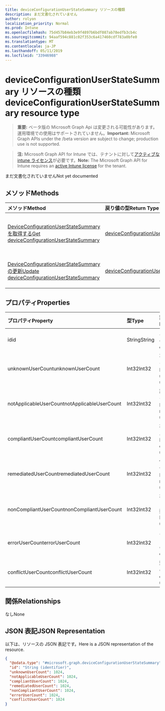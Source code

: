```yaml
---
title: deviceConfigurationUserStateSummary リソースの種類
description: まだ文書化されていません
author: rolyon
localization_priority: Normal
ms.prod: Intune
ms.openlocfilehash: 75d457b84eb3e9f4897b6bdf087ab78edfb3cb4c
ms.sourcegitcommit: 94aaf594c881c02f353c6a417460cdf783a0bfe0
ms.translationtype: MT
ms.contentlocale: ja-JP
ms.lasthandoff: 05/11/2019
ms.locfileid: "33946988"
---
```

# <a name="deviceconfigurationuserstatesummary-resource-type"></a><span data-ttu-id="d76a4-103">deviceConfigurationUserStateSummary リソースの種類</span><span class="sxs-lookup"><span data-stu-id="d76a4-103">deviceConfigurationUserStateSummary resource type</span></span>

> <span data-ttu-id="d76a4-104">**重要:** ベータ版の Microsoft Graph Api は変更される可能性があります。運用環境での使用はサポートされていません。</span><span class="sxs-lookup"><span data-stu-id="d76a4-104">**Important:** Microsoft Graph APIs under the /beta version are subject to change; production use is not supported.</span></span>

> <span data-ttu-id="d76a4-105">**注:** Microsoft Graph API for Intune では、テナントに対して[アクティブな intune ライセンス](https://go.microsoft.com/fwlink/?linkid=839381)が必要です。</span><span class="sxs-lookup"><span data-stu-id="d76a4-105">**Note:** The Microsoft Graph API for Intune requires an [active Intune license](https://go.microsoft.com/fwlink/?linkid=839381) for the tenant.</span></span>

<span data-ttu-id="d76a4-106">まだ文書化されていません</span><span class="sxs-lookup"><span data-stu-id="d76a4-106">Not yet documented</span></span>

## <a name="methods"></a><span data-ttu-id="d76a4-107">メソッド</span><span class="sxs-lookup"><span data-stu-id="d76a4-107">Methods</span></span>
|<span data-ttu-id="d76a4-108">メソッド</span><span class="sxs-lookup"><span data-stu-id="d76a4-108">Method</span></span>|<span data-ttu-id="d76a4-109">戻り値の型</span><span class="sxs-lookup"><span data-stu-id="d76a4-109">Return Type</span></span>|<span data-ttu-id="d76a4-110">説明</span><span class="sxs-lookup"><span data-stu-id="d76a4-110">Description</span></span>|
|:---|:---|:---|
|[<span data-ttu-id="d76a4-111">DeviceConfigurationUserStateSummary を取得する</span><span class="sxs-lookup"><span data-stu-id="d76a4-111">Get deviceConfigurationUserStateSummary</span></span>](../api/intune-deviceconfig-deviceconfigurationuserstatesummary-get.md)|[<span data-ttu-id="d76a4-112">deviceConfigurationUserStateSummary</span><span class="sxs-lookup"><span data-stu-id="d76a4-112">deviceConfigurationUserStateSummary</span></span>](../resources/intune-deviceconfig-deviceconfigurationuserstatesummary.md)|<span data-ttu-id="d76a4-113">[DeviceConfigurationUserStateSummary](../resources/intune-deviceconfig-deviceconfigurationuserstatesummary.md)オブジェクトのプロパティとリレーションシップを読み取ります。</span><span class="sxs-lookup"><span data-stu-id="d76a4-113">Read properties and relationships of the [deviceConfigurationUserStateSummary](../resources/intune-deviceconfig-deviceconfigurationuserstatesummary.md) object.</span></span>|
|[<span data-ttu-id="d76a4-114">DeviceConfigurationUserStateSummary の更新</span><span class="sxs-lookup"><span data-stu-id="d76a4-114">Update deviceConfigurationUserStateSummary</span></span>](../api/intune-deviceconfig-deviceconfigurationuserstatesummary-update.md)|[<span data-ttu-id="d76a4-115">deviceConfigurationUserStateSummary</span><span class="sxs-lookup"><span data-stu-id="d76a4-115">deviceConfigurationUserStateSummary</span></span>](../resources/intune-deviceconfig-deviceconfigurationuserstatesummary.md)|<span data-ttu-id="d76a4-116">[DeviceConfigurationUserStateSummary](../resources/intune-deviceconfig-deviceconfigurationuserstatesummary.md)オブジェクトのプロパティを更新します。</span><span class="sxs-lookup"><span data-stu-id="d76a4-116">Update the properties of a [deviceConfigurationUserStateSummary](../resources/intune-deviceconfig-deviceconfigurationuserstatesummary.md) object.</span></span>|

## <a name="properties"></a><span data-ttu-id="d76a4-117">プロパティ</span><span class="sxs-lookup"><span data-stu-id="d76a4-117">Properties</span></span>
|<span data-ttu-id="d76a4-118">プロパティ</span><span class="sxs-lookup"><span data-stu-id="d76a4-118">Property</span></span>|<span data-ttu-id="d76a4-119">型</span><span class="sxs-lookup"><span data-stu-id="d76a4-119">Type</span></span>|<span data-ttu-id="d76a4-120">説明</span><span class="sxs-lookup"><span data-stu-id="d76a4-120">Description</span></span>|
|:---|:---|:---|
|<span data-ttu-id="d76a4-121">id</span><span class="sxs-lookup"><span data-stu-id="d76a4-121">id</span></span>|<span data-ttu-id="d76a4-122">String</span><span class="sxs-lookup"><span data-stu-id="d76a4-122">String</span></span>|<span data-ttu-id="d76a4-123">エンティティのキー。</span><span class="sxs-lookup"><span data-stu-id="d76a4-123">Key of the entity.</span></span>|
|<span data-ttu-id="d76a4-124">unknownUserCount</span><span class="sxs-lookup"><span data-stu-id="d76a4-124">unknownUserCount</span></span>|<span data-ttu-id="d76a4-125">Int32</span><span class="sxs-lookup"><span data-stu-id="d76a4-125">Int32</span></span>|<span data-ttu-id="d76a4-126">不明なユーザーの数</span><span class="sxs-lookup"><span data-stu-id="d76a4-126">Number of unknown users</span></span>|
|<span data-ttu-id="d76a4-127">notApplicableUserCount</span><span class="sxs-lookup"><span data-stu-id="d76a4-127">notApplicableUserCount</span></span>|<span data-ttu-id="d76a4-128">Int32</span><span class="sxs-lookup"><span data-stu-id="d76a4-128">Int32</span></span>|<span data-ttu-id="d76a4-129">該当しないユーザーの数</span><span class="sxs-lookup"><span data-stu-id="d76a4-129">Number of not applicable users</span></span>|
|<span data-ttu-id="d76a4-130">compliantUserCount</span><span class="sxs-lookup"><span data-stu-id="d76a4-130">compliantUserCount</span></span>|<span data-ttu-id="d76a4-131">Int32</span><span class="sxs-lookup"><span data-stu-id="d76a4-131">Int32</span></span>|<span data-ttu-id="d76a4-132">準拠しているユーザーの数</span><span class="sxs-lookup"><span data-stu-id="d76a4-132">Number of compliant users</span></span>|
|<span data-ttu-id="d76a4-133">remediatedUserCount</span><span class="sxs-lookup"><span data-stu-id="d76a4-133">remediatedUserCount</span></span>|<span data-ttu-id="d76a4-134">Int32</span><span class="sxs-lookup"><span data-stu-id="d76a4-134">Int32</span></span>|<span data-ttu-id="d76a4-135">修復したユーザーの数</span><span class="sxs-lookup"><span data-stu-id="d76a4-135">Number of remediated users</span></span>|
|<span data-ttu-id="d76a4-136">nonCompliantUserCount</span><span class="sxs-lookup"><span data-stu-id="d76a4-136">nonCompliantUserCount</span></span>|<span data-ttu-id="d76a4-137">Int32</span><span class="sxs-lookup"><span data-stu-id="d76a4-137">Int32</span></span>|<span data-ttu-id="d76a4-138">準拠していないユーザーの数</span><span class="sxs-lookup"><span data-stu-id="d76a4-138">Number of NonCompliant users</span></span>|
|<span data-ttu-id="d76a4-139">errorUserCount</span><span class="sxs-lookup"><span data-stu-id="d76a4-139">errorUserCount</span></span>|<span data-ttu-id="d76a4-140">Int32</span><span class="sxs-lookup"><span data-stu-id="d76a4-140">Int32</span></span>|<span data-ttu-id="d76a4-141">エラーが発生したユーザーの数</span><span class="sxs-lookup"><span data-stu-id="d76a4-141">Number of error users</span></span>|
|<span data-ttu-id="d76a4-142">conflictUserCount</span><span class="sxs-lookup"><span data-stu-id="d76a4-142">conflictUserCount</span></span>|<span data-ttu-id="d76a4-143">Int32</span><span class="sxs-lookup"><span data-stu-id="d76a4-143">Int32</span></span>|<span data-ttu-id="d76a4-144">競合ユーザーの数</span><span class="sxs-lookup"><span data-stu-id="d76a4-144">Number of conflict users</span></span>|

## <a name="relationships"></a><span data-ttu-id="d76a4-145">関係</span><span class="sxs-lookup"><span data-stu-id="d76a4-145">Relationships</span></span>
<span data-ttu-id="d76a4-146">なし</span><span class="sxs-lookup"><span data-stu-id="d76a4-146">None</span></span>

## <a name="json-representation"></a><span data-ttu-id="d76a4-147">JSON 表記</span><span class="sxs-lookup"><span data-stu-id="d76a4-147">JSON Representation</span></span>
<span data-ttu-id="d76a4-148">以下は、リソースの JSON 表記です。</span><span class="sxs-lookup"><span data-stu-id="d76a4-148">Here is a JSON representation of the resource.</span></span>
<!-- {
  "blockType": "resource",
  "keyProperty": "id",
  "@odata.type": "microsoft.graph.deviceConfigurationUserStateSummary"
}
-->
``` json
{
  "@odata.type": "#microsoft.graph.deviceConfigurationUserStateSummary",
  "id": "String (identifier)",
  "unknownUserCount": 1024,
  "notApplicableUserCount": 1024,
  "compliantUserCount": 1024,
  "remediatedUserCount": 1024,
  "nonCompliantUserCount": 1024,
  "errorUserCount": 1024,
  "conflictUserCount": 1024
}
```




